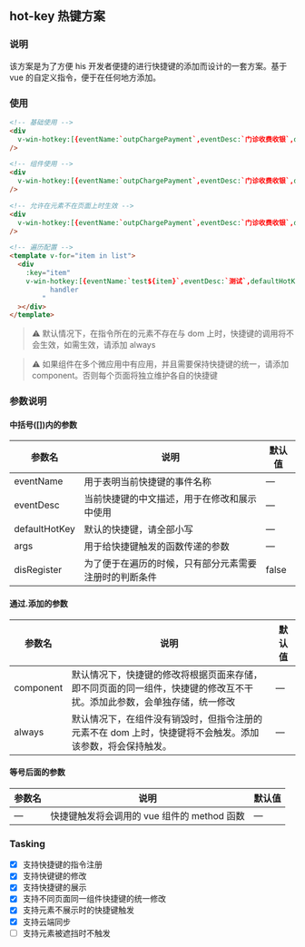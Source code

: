 ## hot-key 热键方案

### 说明

该方案是为了方便 his 开发者便捷的进行快捷键的添加而设计的一套方案。基于 vue 的自定义指令，便于在任何地方添加。

### 使用

```html
<!-- 基础使用 -->
<div
  v-win-hotkey:[{eventName:`outpChargePayment`,eventDesc:`门诊收费收银`,defaultHotKey:`ctrl+z`}]="handleCashier"
/>

<!-- 组件使用 -->
<div
  v-win-hotkey:[{eventName:`outpChargePayment`,eventDesc:`门诊收费收银`,defaultHotKey:`ctrl+z`}].component="handleCashier"
/>

<!-- 允许在元素不在页面上时生效 -->
<div
  v-win-hotkey:[{eventName:`outpChargePayment`,eventDesc:`门诊收费收银`,defaultHotKey:`ctrl+z`}].always="handleCashier"
/>

<!-- 遍历配置 -->
<template v-for="item in list">
  <div
    :key="item"
    v-win-hotkey:[{eventName:`test${item}`,eventDesc:`测试`,defaultHotKey:`ctrl+${item}`,args:{data:item}}]="
          handler
        "
  ></div>
</template>
```

> :warning: 默认情况下，在指令所在的元素不存在与 dom 上时，快捷键的调用将不会生效，如需生效，请添加 always

> :warning: 如果组件在多个微应用中有应用，并且需要保持快捷键的统一，请添加 component。否则每个页面将独立维护各自的快捷键

### 参数说明

#### 中括号([])内的参数

| 参数名        | 说明                                                   | 默认值 |
| ------------- | ------------------------------------------------------ | ------ |
| eventName     | 用于表明当前快捷键的事件名称                           | —      |
| eventDesc     | 当前快捷键的中文描述，用于在修改和展示中使用           | —      |
| defaultHotKey | 默认的快捷键，请全部小写                               | —      |
| args          | 用于给快捷键触发的函数传递的参数                       | —      |
| disRegister   | 为了便于在遍历的时候，只有部分元素需要注册时的判断条件 | false  |

#### 通过.添加的参数

| 参数名    | 说明                                                                                                                   | 默认值 |
| --------- | ---------------------------------------------------------------------------------------------------------------------- | ------ |
| component | 默认情况下，快捷键的修改将根据页面来存储，即不同页面的同一组件，快捷键的修改互不干扰。添加此参数，会单独存储，统一修改 | —      |
| always    | 默认情况下，在组件没有销毁时，但指令注册的元素不在 dom 上时，快捷键将不会触发。添加该参数，将会保持触发。              | —      |

#### 等号后面的参数

| 参数名 | 说明                                        | 默认值 |
| ------ | ------------------------------------------- | ------ |
| —      | 快捷键触发将会调用的 vue 组件的 method 函数 | —      |

### Tasking

- [x] 支持快捷键的指令注册
- [x] 支持快键键的修改
- [x] 支持快捷键的展示
- [x] 支持不同页面同一组件快捷键的统一修改
- [x] 支持元素不展示时的快捷键触发
- [x] 支持云端同步
- [ ] 支持元素被遮挡时不触发
